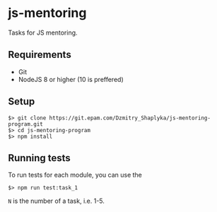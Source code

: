 # js-mentoring

Tasks for JS mentoring.

## Requirements

* Git
* NodeJS 8 or higher (10 is preffered)

## Setup

```
$> git clone https://git.epam.com/Dzmitry_Shaplyka/js-mentoring-program.git
$> cd js-mentoring-program
$> npm install
```

## Running tests

To run tests for each module, you can use the 

```
$> npm run test:task_1
```

`N` is the number of a task, i.e. 1-5.